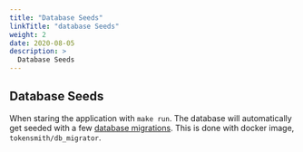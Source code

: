 ```yaml
---
title: "Database Seeds"
linkTitle: "database Seeds"
weight: 2
date: 2020-08-05
description: >
  Database Seeds
---
```


## Database Seeds

When staring the application with `make run`. The database will automatically get seeded with a few [database migrations](https://github.com/tokensmith/tokensmith/tree/development/core/src/main/resources/db/migration). This is done with docker image, `tokensmith/db_migrator`.